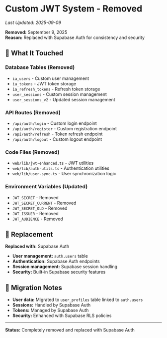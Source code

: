 # Custom JWT System - Removed

*Last Updated: 2025-09-09*

**Removed:** September 9, 2025  
**Reason:** Replaced with Supabase Auth for consistency and security

## 🎯 **What It Touched**

### **Database Tables (Removed)**
- `ia_users` - Custom user management
- `ia_tokens` - JWT token storage
- `ia_refresh_tokens` - Refresh token storage
- `user_sessions` - Custom session management
- `user_sessions_v2` - Updated session management

### **API Routes (Removed)**
- `/api/auth/login` - Custom login endpoint
- `/api/auth/register` - Custom registration endpoint
- `/api/auth/refresh` - Token refresh endpoint
- `/api/auth/logout` - Custom logout endpoint

### **Code Files (Removed)**
- `web/lib/jwt-enhanced.ts` - JWT utilities
- `web/lib/auth-utils.ts` - Authentication utilities
- `web/lib/user-sync.ts` - User synchronization logic

### **Environment Variables (Updated)**
- `JWT_SECRET` - Removed
- `JWT_SECRET_CURRENT` - Removed
- `JWT_SECRET_OLD` - Removed
- `JWT_ISSUER` - Removed
- `JWT_AUDIENCE` - Removed

## 🔄 **Replacement**

**Replaced with:** Supabase Auth
- **User management:** `auth.users` table
- **Authentication:** Supabase Auth endpoints
- **Session management:** Supabase session handling
- **Security:** Built-in Supabase security features

## 📝 **Migration Notes**

- **User data:** Migrated to `user_profiles` table linked to `auth.users`
- **Sessions:** Handled by Supabase Auth
- **Tokens:** Managed by Supabase Auth
- **Security:** Enhanced with Supabase RLS policies

---

**Status:** Completely removed and replaced with Supabase Auth
